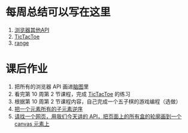 # 每周总结可以写在这里
1. [浏览器其他API](https://www.yuque.com/yangxiaomie/zu16ge/ygn8u2)
2. [TicTacToe](https://www.yuque.com/yangxiaomie/zu16ge/sp6biw)
3. [range](https://github.com/wanni-yang/Frontend-01-Template/tree/master/week10/range)

# 课后作业
1. 把所有的浏览器 API 画进[脑图](https://github.com/wanni-yang/Frontend-01-Template/tree/master/week10/API/api.xmind)里
2. 看完第 10 周第 2 节课程，完成 [TicTacToe](https://github.com/wanni-yang/Frontend-01-Template/tree/master/week10/TicTacToe/5.html) 的练习
3. 根据第 10 周第 2 节课程内容，自己完成一个五子棋的游戏编程（选做）
4. [把一个元素所有的子元素逆序](https://github.com/wanni-yang/Frontend-01-Template/tree/master/week10/range/reverse.html)
5. [请找一个网页，用我们今天讲的 API，把页面上的所有盒的轮廓画到一个 canvas 元素上](https://github.com/wanni-yang/Frontend-01-Template/tree/master/week10/box.js)